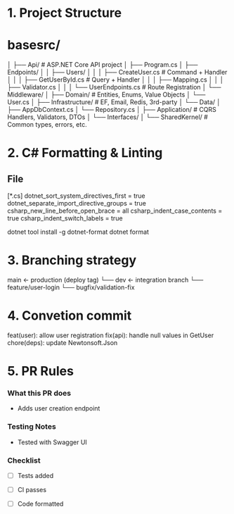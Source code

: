 # 1. Project Structure
# basesrc/
│
├── Api/                     # ASP.NET Core API project
│   ├── Program.cs
│   ├── Endpoints/
│   │   ├── Users/
│   │   │   ├── CreateUser.cs       # Command + Handler
│   │   │   ├── GetUserById.cs      # Query + Handler
│   │   │   ├── Mapping.cs
│   │   │   ├── Validator.cs
│   │   │   └── UserEndpoints.cs    # Route Registration
│   └── Middleware/
│
├── Domain/                 # Entities, Enums, Value Objects
│   └── User.cs
│
├── Infrastructure/         # EF, Email, Redis, 3rd-party
│   └── Data/
│       ├── AppDbContext.cs
│       └── Repository.cs
│
├── Application/            # CQRS Handlers, Validators, DTOs
│   └── Interfaces/
│
└── SharedKernel/           # Common types, errors, etc.


# 2. C# Formatting & Linting


## File

[*.cs]
dotnet_sort_system_directives_first = true
dotnet_separate_import_directive_groups = true
csharp_new_line_before_open_brace = all
csharp_indent_case_contents = true
csharp_indent_switch_labels = true

dotnet tool install -g dotnet-format
dotnet format


# 3. Branching strategy
main        ← production (deploy tag)
└── dev     ← integration branch
    └── feature/user-login
    └── bugfix/validation-fix

# 4. Convetion commit
feat(user): allow user registration
fix(api): handle null values in GetUser
chore(deps): update Newtonsoft.Json


# 5. PR Rules
### What this PR does
- Adds user creation endpoint

### Testing Notes
- Tested with Swagger UI

### Checklist
- [ ] Tests added
- [ ] CI passes
- [ ] Code formatted


